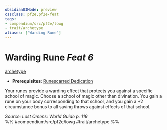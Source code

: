 ```yaml
---
obsidianUIMode: preview
cssclass: pf2e,pf2e-feat
tags:
- compendium/src/pf2e/lowg
- trait/archetype
aliases: ["Warding Rune"]
---
```

# Warding Rune  *Feat 6*  
[archetype](../../Rules/traits/archetype.md)  

- **Prerequisites**: [Runescarred Dedication](runescarred-dedication-lowg.md)

Your runes provide a warding effect that protects you against a specific school of magic. Choose a school of magic other than divination. You gain a rune on your body corresponding to that school, and you gain a +2 circumstance bonus to all saving throws against effects of that school.

*Source: Lost Omens: World Guide p. 119*  
%% #compendium/src/pf2e/lowg #trait/archetype %%